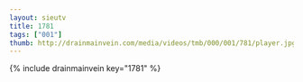 ```yaml
--- 
layout: sieutv
title: 1781
tags: ["001"]
thumb: http://drainmainvein.com/media/videos/tmb/000/001/781/player.jpg
---
```

{% include drainmainvein key="1781" %} 
